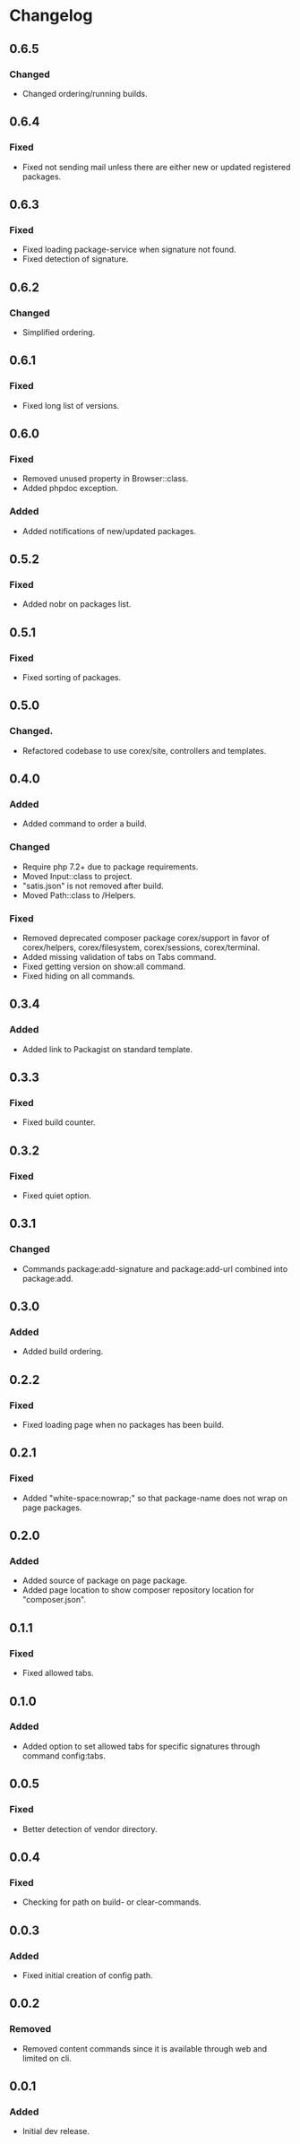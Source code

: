 # Changelog

## 0.6.5

### Changed
- Changed ordering/running builds.

## 0.6.4

### Fixed
- Fixed not sending mail unless there are either new or updated registered packages.

## 0.6.3

### Fixed
- Fixed loading package-service when signature not found.
- Fixed detection of signature.

## 0.6.2

### Changed
- Simplified ordering.

## 0.6.1

### Fixed
- Fixed long list of versions.

## 0.6.0

### Fixed
- Removed unused property in Browser::class.
- Added phpdoc exception.

### Added
- Added notifications of new/updated packages.

## 0.5.2

### Fixed
- Added nobr on packages list.

## 0.5.1

### Fixed
- Fixed sorting of packages.

## 0.5.0

### Changed.
- Refactored codebase to use corex/site, controllers and templates.

## 0.4.0

### Added
- Added command to order a build.

### Changed
- Require php 7.2+ due to package requirements.
- Moved Input::class to project.
- "satis.json" is not removed after build.
- Moved Path::class to /Helpers.

### Fixed
- Removed deprecated composer package corex/support in favor of corex/helpers, corex/filesystem, corex/sessions, corex/terminal.
- Added missing validation of tabs on Tabs command.
- Fixed getting version on show:all command.
- Fixed hiding on all commands.

## 0.3.4

### Added
- Added link to Packagist on standard template.

## 0.3.3

### Fixed
- Fixed build counter.

## 0.3.2

### Fixed
- Fixed quiet option.

## 0.3.1

### Changed
- Commands package:add-signature and package:add-url combined into package:add.

## 0.3.0

### Added
- Added build ordering.

## 0.2.2

### Fixed
- Fixed loading page when no packages has been build.

## 0.2.1

### Fixed
- Added "white-space:nowrap;" so that package-name does not wrap on page packages.

## 0.2.0

### Added
- Added source of package on page package.
- Added page location to show composer repository location for "composer.json".

## 0.1.1

### Fixed
- Fixed allowed tabs.

## 0.1.0

### Added
- Added option to set allowed tabs for specific signatures through command config:tabs.

## 0.0.5

### Fixed
- Better detection of vendor directory.

## 0.0.4

### Fixed
- Checking for path on build- or clear-commands.

## 0.0.3

### Added
- Fixed initial creation of config path.

## 0.0.2

### Removed
- Removed content commands since it is available through web and limited on cli.

## 0.0.1

### Added
- Initial dev release.
